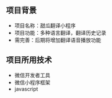 ## 项目背景
- 项目名称：甜瓜翻译小程序
- 项目功能：多种语言翻译，翻译历史记录
- 需完善：后期将增加翻译语音播放功能
## 项目所用技术
- 微信开发者工具
- 微信小程序框架
- javascript